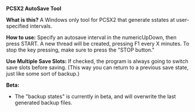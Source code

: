 **PCSX2 AutoSave Tool**


**What is this?** A Windows only tool for PCSX2 that generate sstates at user-specified intervals.

**How to use:** Specify an autosave interval in the numericUpDown, then press START. A new thread will be created, pressing F1 every X minutes. To stop the key pressing, make sure to press the "STOP button."

**Use Multiple Save Slots:** If checked, the program is always going to switch save slots before saving. (This way you can return to a previous save state, just like some sort of backup.)

**Beta:**

- The "backup states" is currently in beta, and will overwrite the last generated backup files.
